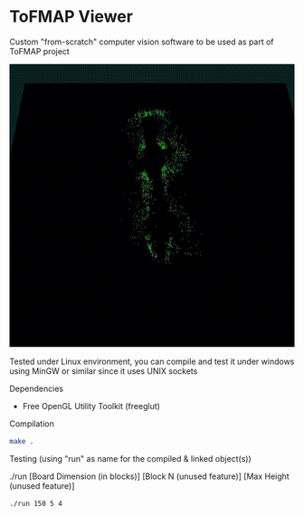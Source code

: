 # ToFMAP Viewer
Custom "from-scratch" computer vision software to be used as part of ToFMAP project

<p align="center">
    <img height=500 src="https://raw.githubusercontent.com/IvnLum/ToFMAP/main/img/vision.gif" />
</p>

Tested under Linux environment, you can compile and test it under windows using MinGW or similar since it uses UNIX sockets

Dependencies
- Free OpenGL Utility Toolkit (freeglut)


Compilation

```sh
make .
```

Testing (using "run" as name for the compiled & linked object(s))

./run [Board Dimension (in blocks)] [Block N (unused feature)] [Max Height (unused feature)]
```sh
./run 150 5 4
```
